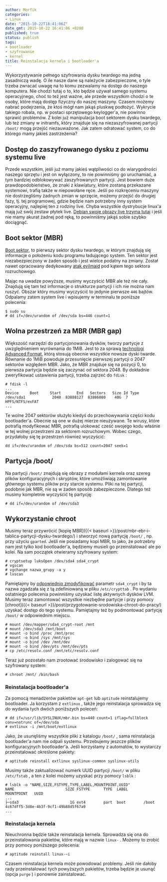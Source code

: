 ```yaml
---
author: Morfik
categories:
- Linux
date: "2015-10-22T18:41:06Z"
date_gmt: 2015-10-22 16:41:06 +0200
published: true
status: publish
tags:
- bootloader
- szyfrowanie
- kernel
title: Reinstalacja kernela i bootloader'a
---
```


Wykorzystywanie pełnego szyfrowania dysku twardego ma jedną zasadniczą wadę. O ile nasze dane są
należycie zabezpieczone, o tyle trzeba zwracać uwagę na to komu zezwalamy na dostęp do naszego
komputera. Nie chodzi tutaj o to, kto będzie używał samego systemu operacyjnego, choć to też jest
ważne, ale przede wszystkim chodzi o te osoby, które mają dostęp fizyczny do naszej maszyny. Czasem
możemy nabrać podejrzenia, że ktoś mógł nam jakąś pluskwę podłożyć. Wykrycie takiego robala, np. w
postaci sprzętowego keylogger'a, nie powinno sprawić problemów. Z kolei już manipulacja boot
sektorem dysku twardego, lub też zmiany w initramfs, który znajduje się na niezaszyfrowanej partycji
`/boot/` mogą przejść niezauważone. Jak zatem odratować system, co do którego mamy jakieś
zastrzeżenia?

<!--more-->
## Dostęp do zaszyfrowanego dysku z poziomu systemu live

Przede wszystkim, jeśli już mamy jakieś wątpliwości co do wiarygodności naszego sprzętu i jest on
wyłączony, to nie powinniśmy go uruchamiać, a tym bardziej odblokowywać zaszyfrowanych partycji.
Jest bowiem duże prawdopodobieństwo, że znaki z klawiatury, które zostaną przekazane systemowi,
trafią także w niepowołane ręce. Jeśli po rozkręceniu maszyny nie dostrzegliśmy żadnych zmian w
sprzęcie, możemy przejść do drugiej fazy, tj. tej programowej, gdzie będzie nam potrzebny inny
system operacyjny, najlepiej ten z rodziny live. Chyba wszystkie dystrybucje linux'a mają już swój
zestaw płytek live. [Debian swoje obrazy live trzyma tutaj](https://www.debian.org/CD/live/) i jeśli
nie mamy akurat żadnej pod ręką, to powinniśmy jakąś sobie szybko dociągnąć.

## Boot sektor (MBR)

[Boot sektor](https://pl.wikipedia.org/wiki/Sektor_rozruchowy), to pierwszy sektor dysku twardego, w
którym znajdują się informacje o położeniu kodu programu ładującego system. Ten sektor jest
niezabezpieczony w żaden sposób i jest wielce podatny na zmiany. Został nawet opracowany dedykowany
[atak evilmaid](https://niebezpiecznik.pl/post/implementacja-ataku-evil-maid-falszywy-chkdsk/) pod
kątem tego sektora rozruchowego.

Mając na uwadze powyższe, musimy wyczyścić MBR ale też nie cały. Znajdują się tam też informacje o
strukturze partycji i ich nie można nam ruszyć. Obszar który musimy wyczyścić to jedynie pierwsze
`446` bajtów. Odpalamy zatem system live i wpisujemy w terminalu te poniższe polecenia:

    $ sudo su
    # dd if=/dev/urandom of /dev/sda bs=446 count=1

## Wolna przestrzeń za MBR (MBR gap)

Większość narzędzi do partycjonowania dysków, tworzy partycje z uwzględnieniem wyrównania do 1MiB.
Jest to za sprawą [technologi Advanced
Format](https://wiki.archlinux.org/index.php/Advanced_Format), którą stosują obecnie wszystkie
nowsze dyski twarde. Równanie do 1MiB powoduje przesunięcie pierwszej partycji o 2047 sektorów
względem MBR. Jako, że MBR znajduje się na pozycji 0, to pierwsza partycja będzie się zaczynać od
sektora 2048. By dokładnie zweryfikować ustawienia partycji, trzeba zajrzeć do `fdisk` :

    # fdisk -l
    ...
    Device     Boot     Start       End   Sectors   Size Id Type
    /dev/sda1            2048  83888127  83886080    40G  7 HPFS/NTFS/exFAT
    ...

Te wolne 2047 sektorów służyło kiedyś do przechowywania części kodu bootloader'a. Obecnie są one w
dużej mierze nieużywane. Te wirusy, które potrafią modyfikować MBR, potrafią ulokować cześć swojego
kodu właśnie w tej wolnej przestrzeni za sektorem rozruchowym. Wobec czego, przydałoby się tę
przestrzeń również wyczyścić:

    dd if=/dev/urandom of /dev/sda bs=512 count=2047 seek=1

## Partycja /boot/

Na partycji `/boot/` znajdują się obrazy z modułami kernela oraz szereg plików konfiguracyjnych i
skryptów, które umożliwiają zamontowanie głównego systemu plików przy starcie systemu. Pliki na tej
partycji, podobnie jak MBR, nie są w żaden sposób zabezpieczone. Dlatego też musimy kompletnie
wyczyścić tę partycję:

    # dd if=/dev/urandom of /dev/sda3

## Wykorzystanie chroot

Musimy teraz przywrócić [kopię
MBR]({{< baseurl >}}/post/mbr-ebr-i-tablica-partycji-dysku-twardego/) i stworzyć nową partycję
`/boot/` , np. przy użyciu `gparted`. Jeśli nie posiadamy kopi MBR, to jako, że potrzebny nam jest
tylko kod bootloader'a, będziemy musieli go przeinstalować ale po kolei. Na sam początek otwieramy
szyfrowany system:

    # cryptsetup luksOpen /dev/sda4 sda4_crypt
    # vgscan
    # vgchange nazwa_grupy -a y
    # lvscan

Pamiętajmy by [odpowiednio zmodyfikować](https://forum.dug.net.pl/viewtopic.php?id=23053) parametr
`sda4_crypt` i by ta nazwa zgadzała się z tą zdefiniowaną w pliku `/etc/crypttab` . Po wydaniu
ostatniego polecenia powinniśmy uzyskać listę aktywnych dysków LVM. Musimy teraz zamontować
wszystkie niezbędne partycje i przy pomocy
[chroot]({{< baseurl >}}/post/przygotowanie-srodowiska-chroot-do-pracy/) uzyskać dostęp do tego
systemu. Pamiętajmy też by podmontować partycję `/boot/` w odpowiednim miejscu.

    # mount /dev/mapper/sda4_crypt-root /mnt
    # mount /dev/sda3 /mnt/boot
    # mount -o bind /proc /mnt/proc
    # mount -o bind /sys /mnt/sys
    # mount -o bind /dev /mnt/dev
    # mount -o bind /dev/pts /mnt/dev/pts
    # cp /etc/resolv.conf /mnt/etc/resolv.conf

Teraz już pozostało nam zrootować środowisko i zalogować się na szyfrowany system:

    # chroot /mnt/ /bin/bash

### Reinstalacja bootloader'a

Za pomocą menadżerów pakietów `apt-get` lub `aptitude` reinstalujemy bootloader. Ja korzystam z
`extlinux` , także jego reinstalacja sprowadza się do wydania tych dwóch poniższych poleceń:

    # dd if=/usr/lib/SYSLINUX/mbr.bin bs=440 count=1 iflag=fullblock conv=notrunc of=/dev/sda
    # extlinux -i /mnt/boot/extlinux

Jako, że usunęliśmy wszystkie pliki z katalogu `/boot/` , sama reinstalacja bootloader'a nam nie
odpali systemu. Ptrzebujemy jeszcze plików konfiguracyjnych bootloader'a. Jeśli korzystamy z
automatów, to wystarczy przeinstalować określone pakiety:

    # aptitude reinstall extlinux syslinux-common syslinux-utils

Musimy także zaktualizować numerk UUID partycji `/boot/` w pliku `/etc/fstab` , a ten z kolei możemy
uzyskać przy pomocy `lsblk` :

    # lsblk -o "NAME,SIZE,FSTYPE,TYPE,LABEL,MOUNTPOINT,UUID"
    NAME                       SIZE FSTYPE      TYPE  LABEL       MOUNTPOINT   UUID
    ...
    ├─sda3                       1G ext4        part  boot        /boot        4c67dff5-3d8e-4b3f-9cf1-49b88d5f67a9
    ...

### Reinstalacja kernela

Nieuchronna będzie także reinstalacja kernela. Sprowadza się ona do przeinstalowania pakietów, które
mają w nazwie `linux-` . Możemy to zrobić przy pomocy poniższego polecenia:

    # aptitude reinstall linux-~i

Czasem reinstalacja kernela może powodować problemy. Jeśli nie dałoby rady przeinstalować tych
powyższych pakietów, trzeba będzie je usunąć (opcja `purge` ) i ponownie zainstalować.
